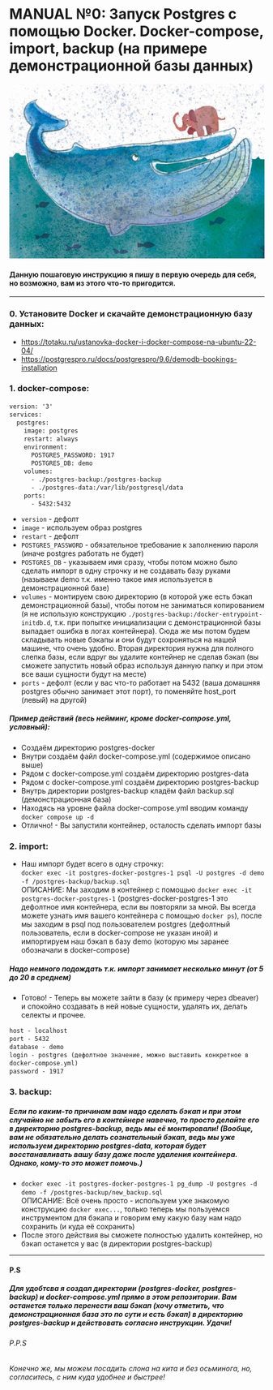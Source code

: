 # MANUAL №0: Запуск Postgres c помощью Docker. Docker-compose, import, backup (на примере демонстрационной базы данных)

![docker_and_postgres](pictures/docker_and_postgres.jpg)

#### Данную пошаговую инструкцию я пишу в первую очередь для себя, но возможно, вам из этого что-то пригодится.

---
### 0. Установите Docker и скачайте демонстрационную базу данных:
- https://totaku.ru/ustanovka-docker-i-docker-compose-na-ubuntu-22-04/
- https://postgrespro.ru/docs/postgrespro/9.6/demodb-bookings-installation

### 1. docker-compose:
```
version: '3'
services:
  postgres:
    image: postgres
    restart: always
    environment:
      POSTGRES_PASSWORD: 1917
      POSTGRES_DB: demo
    volumes:
      - ./postgres-backup:/postgres-backup
      - ./postgres-data:/var/lib/postgresql/data
    ports:
      - 5432:5432
```
 - `version` - дефолт
 - `image` - используем образ postgres
 - `restart` - дефолт
 - `POSTGRES_PASSWORD` - обязательное требование к заполнению пароля (иначе postgres работать не будет)
 - `POSTGRES_DB` - указываем имя сразу, чтобы потом можно было сделать импорт в одну строчку и не создавать базу руками (называем demo т.к. именно такое имя используется в демонстрационной базе)
 - `volumes` - монтируем свою директорию (в которой уже есть бэкап демонстрационной базы), чтобы потом не заниматься копированием (я не использую конструкцию `./postgres-backup:/docker-entrypoint-initdb.d`, т.к. при попытке инициализации с демонстрационной базы выпадает ошибка в логах контейнера). Сюда же мы потом будем складывать новые бэкапы и они будут сохроняться на нашей машине, что очень удобно. Вторая директория нужна для полного слепка базы, если вдруг вы удалите контейнер не сделав бэкап (вы сможете запустить новый образ используя данную папку и при этом все ваши сущности будут на месте)
 - `ports` - дефолт (если у вас что-то работает на 5432 (ваша домашняя postgres обычно занимает этот порт), то поменяйте host_port (левый) на другой)

 ##### Пример действий (весь нейминг, кроме docker-compose.yml, условный):
  - Создаём директорию postgres-docker
  - Внутри создаём файл docker-compose.yml (содержимое описано выше)
  - Рядом с docker-compose.yml создаём директорию postgres-data
  - Рядом с docker-compose.yml создаём директорию postgres-backup
  - Внутрь директории postgres-backup кладём файл backup.sql (демонстрационная база)
  - Находясь на уровне файла docker-compose.yml вводим команду `docker compose up -d`
  - Отлично! - Вы запустили контейнер, осталость сделать импорт базы

### 2. import:
 - Наш импорт будет всего в одну строчку:     
`docker exec -it postgres-docker-postgres-1 psql -U postgres -d demo -f /postgres-backup/backup.sql`    
ОПИСАНИЕ: Мы заходим в контейнер с помощью `docker exec -it postgres-docker-postgres-1` (postgres-docker-postgres-1 это дефолтное имя контейнера, если вы повторяли за мной. Вы всегда можете узнать имя вашего контейнера с помощью `docker ps`), после мы заходим в psql под пользователем postgres (дефолтный пользователь, если в docker-compose не указан иной) и импортируем наш бэкап в базу demo (которую мы заранее обозначали в docker-compose)

##### Надо немного подождать т.к. импорт занимает несколько минут (от 5 до 20 в среднем)

  - Готово! - Теперь вы можете зайти в базу (к примеру через dbeaver) и спокойно создавать в ней новые сущности, удалять их, делать селекты и прочее. 
  ```
  host - localhost
  port - 5432
  database - demo
  login - postgres (дефолтное значение, можно выставить конкретное в docker-compose.yml)
  password - 1917
  ```

### 3. backup:
##### Если по каким-то причинам вам надо сделать бэкап и при этом случайно не забыть его в контейнере навечно, то просто делайте его в директорию postgres-backup, ведь мы её монтировали! (Вообще, вам не обязательно делать сознательный бэкап, ведь мы уже используем директорию postgres-data, которая будет восстанавливать вашу базу даже после удаления контейнера. Однако, кому-то это может помочь.)
 - ```docker exec -it postgres-docker-postgres-1 pg_dump -U postgres -d demo -f /postgres-backup/new_backup.sql```  
 ОПИСАНИЕ: Всё очень просто - используем уже знакомую конструкцию `docker exec...`, только теперь мы пользуемся инструментом для бэкапа и говорим ему какую базу нам надо сохранить (и куда её сохранить)
 - После этого действия вы сможете полностью удалить контейнер, но бэкап останется у вас (в директории postgres-backup)


---
#### P.S
##### Для удобтсва я создал директории (postgres-docker, postgres-backup) и docker-compose.yml прямо в этом репозитории. Вам останется только перенести ваш бэкап (хочу отметить, что демонстрационная база это по сути и есть бэкап) в директорию postgres-backup и действовать согласно инструкции. Удачи!

###### P.P.S
###### Конечно же, мы можем посадить слона на кита и без осьминога, но, согласитесь, с ним куда удобнее и быстрее!